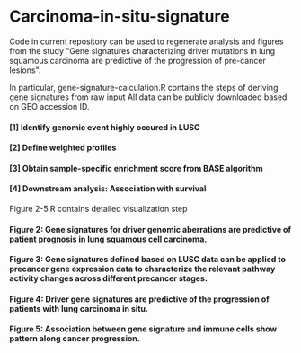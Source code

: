 # Carcinoma-in-situ-signature
Code in current repository can be used to regenerate analysis and figures from the study "Gene signatures characterizing driver mutations in lung squamous carcinoma are predictive of the progression of pre-cancer lesions".

In particular, gene-signature-calculation.R contains the steps of deriving gene signatures from raw input
All data can be publicly downloaded based on GEO accession ID.

#### [1] Identify genomic event highly occured in LUSC 
#### [2] Define weighted profiles 
#### [3] Obtain sample-specific enrichment score from BASE algorithm 
#### [4] Downstream analysis: Association with survival 

Figure 2-5.R contains detailed visualization step 
#### Figure 2: Gene signatures for driver genomic aberrations are predictive of patient prognosis in lung squamous cell carcinoma.
#### Figure 3: Gene signatures defined based on LUSC data can be applied to precancer gene expression data to characterize the relevant pathway activity changes across different precancer stages.
#### Figure 4: Driver gene signatures are predictive of the progression of patients with lung carcinoma in situ.
#### Figure 5: Association between gene signature and immune cells show pattern along cancer progression. 

